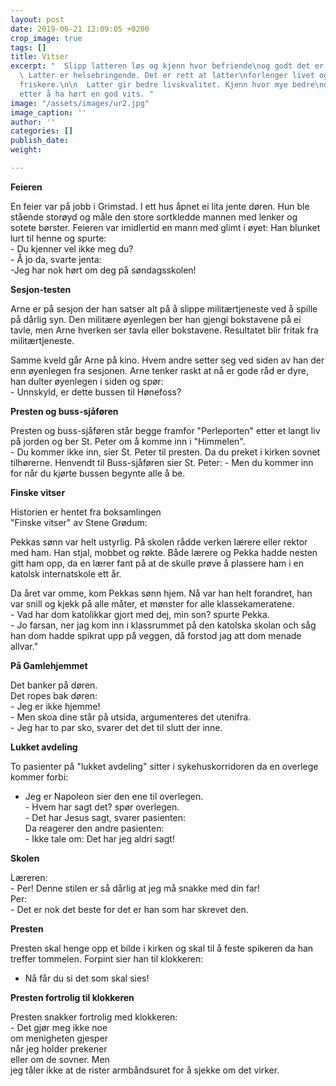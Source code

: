 ```yaml
---
layout: post
date: 2019-06-21 12:09:05 +0200
crop_image: true
tags: []
title: Vitser
excerpt: "  Slipp latteren løs og kjenn hvor befriende\nog godt det er å trene lattermuskelen.\n\n
  \ Latter er helsebringende. Det er rett at latter\nforlenger livet og holder deg
  friskere.\n\n  Latter gir bedre livskvalitet. Kjenn hvor mye bedre\ndu føler deg
  etter å ha hørt en god vits. "
image: "/assets/images/ur2.jpg"
image_caption: ''
author: ''
categories: []
publish_date: 
weight: 

---
```

**Feieren**

En feier var på jobb i Grimstad. I ett hus åpnet ei lita jente døren. Hun ble stående storøyd og måle den store sortkledde mannen med lenker og sotete børster. Feieren var imidlertid en mann med glimt i øyet: Han blunket lurt til henne og spurte:  
\- Du kjenner vel ikke meg du?  
\- Å jo da, svarte jenta:  
\-Jeg har nok hørt om deg på søndagsskolen!

**Sesjon-testen**

Arne er på sesjon der han satser alt på å slippe militærtjeneste ved å spille på dårlig syn. Den militære øyenlegen ber han gjengi bokstavene på ei tavle, men Arne hverken ser tavla eller bokstavene. Resultatet blir fritak fra militærtjeneste.

Samme kveld går Arne på kino. Hvem andre setter seg ved siden av han der enn øyenlegen fra sesjonen. Arne tenker raskt at nå er gode råd er dyre, han dulter øyenlegen i siden og spør:  
\- Unnskyld, er dette bussen til Hønefoss?

**Presten og buss-sjåføren**  
  
Presten og buss-sjåføren står begge framfor "Perleporten" etter et langt liv på jorden og ber St. Peter om å komme inn i "Himmelen".  
\- Du kommer ikke inn, sier St. Peter til presten. Da du preket i kirken sovnet tilhørerne. Henvendt til Buss-sjåføren sier St. Peter: - Men du kommer inn for når du kjørte bussen begynte alle å be.

**Finske vitser**  
  
Historien er hentet fra boksamlingen  
"Finske vitser" av Stene Grødum:

Pekkas sønn var helt ustyrlig. På skolen rådde verken lærere eller rektor med ham. Han stjal, mobbet og røkte. Både lærere og Pekka hadde nesten gitt ham opp, da en lærer fant på at de skulle prøve å plassere ham i en katolsk internatskole ett år.

Da året var omme, kom Pekkas sønn hjem. Nå var han helt forandret, han var snill og kjekk på alle måter, et mønster for alle klassekameratene.  
\- Vad har dom katolikkar gjort med dej, min son? spurte Pekka.  
\- Jo farsan, ner jag kom inn i klassrummet på den katolska skolan och såg han dom hadde spikrat upp på veggen, då forstod jag att dom menade allvar."

**På Gamlehjemmet**  
  
Det banker på døren.  
Det ropes bak døren:  
\- Jeg er ikke hjemme!  
\- Men skoa dine står på utsida, argumenteres det utenifra.  
\- Jeg har to par sko, svarer det det til slutt der inne.

**Lukket avdeling**  
  
To pasienter på "lukket avdeling" sitter i sykehuskorridoren da en overlege kommer forbi:  
 - Jeg er Napoleon sier den ene til overlegen.  
\- Hvem har sagt det? spør overlegen.  
\- Det har Jesus sagt, svarer pasienten:  
Da reagerer den andre pasienten:  
\- Ikke tale om: Det har jeg aldri sagt!

**Skolen**  
  
Læreren:  
\- Per! Denne stilen er så dårlig at jeg må snakke med din far!  
Per:  
\- Det er nok det beste for det er han som har skrevet den.

**Presten**  
  
Presten skal henge opp et bilde i kirken og skal til å feste spikeren da han treffer tommelen. Forpint sier han til klokkeren:  
 - Nå får du si det som skal sies!

**Presten fortrolig til klokkeren**  
  
Presten snakker fortrolig med klokkeren:  
\- Det gjør meg ikke noe  
om menigheten gjesper  
når jeg holder prekener  
eller om de sovner. Men  
jeg tåler ikke at de rister armbåndsuret for å sjekke om det virker.